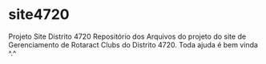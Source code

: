 # site4720
Projeto Site Distrito 4720
Repositório dos Arquivos do projeto do site de Gerenciamento de Rotaract Clubs do Distrito 4720.
Toda ajuda é bem vinda ^.^
